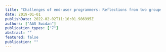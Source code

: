 ```yaml
---
title: "Challenges of end-user programmers: Reflections from two groups of end-users"
date: 2019-01-01
publishDate: 2022-02-02T11:10:01.986995Z
authors: ["AAS Swidan"]
publication_types: ["7"]
abstract: ""
featured: false
publication: ""
---
```


